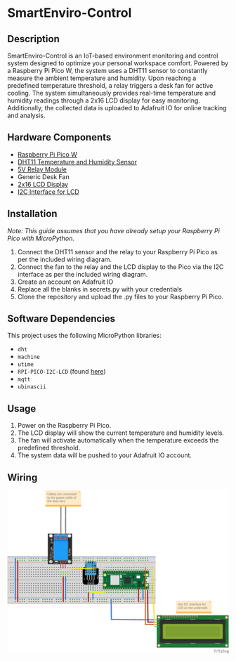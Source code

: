 # SmartEnviro-Control

## Description

SmartEnviro-Control is an IoT-based environment monitoring and control system designed to optimize your personal workspace comfort. Powered by a Raspberry Pi Pico W, the system uses a DHT11 sensor to constantly measure the ambient temperature and humidity. Upon reaching a predefined temperature threshold, a relay triggers a desk fan for active cooling. The system simultaneously provides real-time temperature and humidity readings through a 2x16 LCD display for easy monitoring. Additionally, the collected data is uploaded to Adafruit IO for online tracking and analysis.

## Hardware Components

- [Raspberry Pi Pico W](https://www.electrokit.com/produkt/raspberry-pi-pico-wh/)
- [DHT11 Temperature and Humidity Sensor](https://www.electrokit.com/produkt/digital-temperatur-och-fuktsensor-dht11/)
- [5V Relay Module](https://www.electrokit.com/produkt/relamodul-5v/)
- Generic Desk Fan
- [2x16 LCD Display](https://www.electrokit.com/produkt/lcd-2x16-tecken-jhd162a-stn-gulgron-led/)
- [I2C Interface for LCD](https://www.electrokit.com/produkt/i2c-interface-for-lcd/)

## Installation

*Note: This guide assumes that you have already setup your Raspberry Pi Pico with MicroPython.*

1. Connect the DHT11 sensor and the relay to your Raspberry Pi Pico as per the included wiring diagram.
2. Connect the fan to the relay and the LCD display to the Pico via the I2C interface as per the included wiring diagram.
3. Create an account on Adafruit IO
4. Replace all the blanks in secrets.py with your credentials
5. Clone the repository and upload the .py files to your Raspberry Pi Pico.

## Software Dependencies

This project uses the following MicroPython libraries:

- `dht`
- `machine`
- `utime`
- `RPI-PICO-I2C-LCD` (found [here](https://github.com/T-622/RPI-PICO-I2C-LCD))
- `mqtt`
- `ubinascii`

## Usage

1. Power on the Raspberry Pi Pico.
2. The LCD display will show the current temperature and humidity levels.
3. The fan will activate automatically when the temperature exceeds the predefined threshold.
4. The system data will be pushed to your Adafruit IO account.

## Wiring
![Wiring Diagram](https://github.com/thelizri/SmartEnviro-Control/blob/main/Wiring/Wiring_bb.png)
